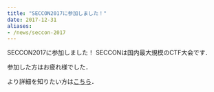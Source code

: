 ```yaml
---
title: "SECCON2017に参加しました！"
date: 2017-12-31
aliases:
- /news/seccon-2017
---
```


SECCON2017に参加しました！
SECCONは国内最大規模のCTF大会です．

参加した方はお疲れ様でした．

より詳細を知りたい方は[こちら](https://scrapbox.io/iggg/SECCON2017)．
